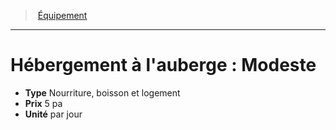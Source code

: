 ﻿---
!Equipment
Type: Nourriture, boisson et logement
Price: 5 pa
Unity: par jour
Id: equipment_hd.md#hébergement-à-lauberge--modeste
ParentLink: equipment_hd.md#Équipement
Name: "Hébergement à l'auberge : Modeste"
ParentName: Équipement
NameLevel: 1
---
> [Équipement](hd_equipment.md)

---

# Hébergement à l'auberge : Modeste

- **Type** Nourriture, boisson et logement
- **Prix** 5 pa
- **Unité** par jour

